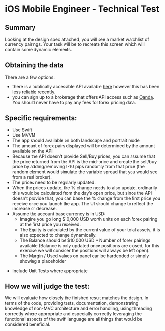 # iOS Mobile Engineer - Technical Test

## Summary

Looking at the design spec attached, you will see a market watchlist of currency pairings. Your task will be to recreate this screen which will contain some dynamic elements. 

## Obtaining the data

There are a few options:
- there is a publically accessible API available [here](https://www.freeforexapi.com/Home/Api) however this has been less reliable recently.
- you can sign up to a brokerage that offers API access such as [Oanda](https://developer.oanda.com/). You should never have to pay any fees for forex pricing data.
 
## Specific requirements:
 
- Use Swift 
- Use MVVM
- The app should available on both landscape and portrait mode
- The amount of forex pairs displayed will be determined by the amount available on the API
- Because the API doesn’t provide Sell/Buy prices, you can assume that the price returned from the API is the mid-price and create the sell/buy price by adding/removing 1-10 pips randomly from that price (the random element would simulate the variable spread that you would see from a real broker).
- The prices need to be regularly updated.
- When the prices update, the % change needs to also update, ordinarily this would be calculated from the day’s open price, but since the API doesn’t provide that, you can base the % change from the first price you receive once you launch the app. The UI should change to reflect the increase or decrease.
- Assume the account base currency is in USD:
    * Imagine you go long $10,000 USD worth units on each forex pairing at the first price you received.
    * The Equity is calculated by the current value of your total assets, it is also expected to change dynamically.
    * The Balance should be $10,000 USD * Number of forex pairings available (Balance is only updated once positions are closed, for this exercise we will consider the positions will always be left open).
    * The Margin / Used values on panel can be hardcoded or simply showing a placeholder
* Include Unit Tests where appropriate
 
## How we will judge the test:
 
We will evaluate how closely the finished result matches the design. In terms of the code, providing tests, documentation, demonstrating knowledge of non-MVC architecture and error handling, using threading correctly where appropriate and especially correctly leveraging the functional aspects of the swift language are all things that would be considered beneficial. 
 
